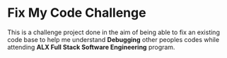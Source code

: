 # Fix My Code Challenge
This is a challenge project done in the aim of being able to fix an existing code base to help me understand **Debugging** other peoples codes while attending **ALX Full Stack Software Engineering** program.
